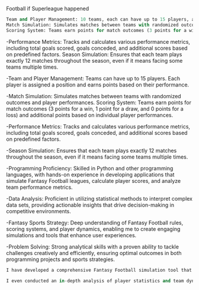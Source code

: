 Football if Superleague happened


```python
Team and Player Management: 10 teams, each can have up to 15 players, are created in such a way that each player is assigned a position and earns points based on their performance.
Match Simulation: Simulates matches between teams with randomized outcomes and player performances.
Scoring System: Teams earn points for match outcomes (3 points for a win, 1 point for a draw, and 0 points for a loss) and additional points based on individual player performances.
```

-Performance Metrics: Tracks and calculates various performance metrics, including total goals scored, goals conceded, and additional scores based on predefined factors.
Season Simulation: Ensures that each team plays exactly 12 matches throughout the season, even if it means facing some teams multiple times.

-Team and Player Management: Teams can have up to 15 players. Each player is assigned a position and earns points based on their performance.

-Match Simulation: Simulates matches between teams with randomized outcomes and player performances.
Scoring System: Teams earn points for match outcomes (3 points for a win, 1 point for a draw, and 0 points for a loss) and additional points based on individual player performances.

-Performance Metrics: Tracks and calculates various performance metrics, including total goals scored, goals conceded, and additional scores based on predefined factors.

-Season Simulation: Ensures that each team plays exactly 12 matches throughout the season, even if it means facing some teams multiple times.

-Programming Proficiency: Skilled in Python and other programming languages, with hands-on experience in developing applications that simulate Fantasy Football leagues, calculate player scores, and analyze team performance metrics.

-Data Analysis: Proficient in utilizing statistical methods to interpret complex data sets, providing actionable insights that drive decision-making in competitive environments.

-Fantasy Sports Strategy: Deep understanding of Fantasy Football rules, scoring systems, and player dynamics, enabling me to create engaging simulations and tools that enhance user experiences.

-Problem Solving: Strong analytical skills with a proven ability to tackle challenges creatively and efficiently, ensuring optimal outcomes in both programming projects and sports strategies.

``` python
I have developed a comprehensive Fantasy Football simulation tool that calculates player scores, tracks team performance, and ranks teams based on normalized metrics, enhancing user engagement and strategic planning.

I even conducted an in-depth analysis of player statistics and team dynamics to inform strategic decisions in Fantasy Football leagues, resulting in improved team performance and competitive edge.
```
